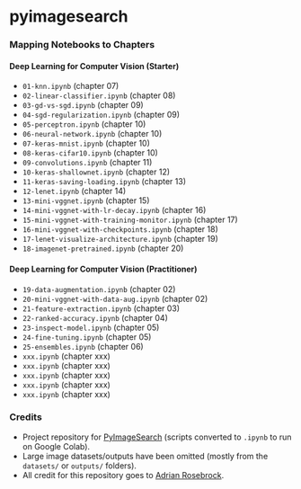 # pyimagesearch

### Mapping Notebooks to Chapters

#### Deep Learning for Computer Vision (Starter)
- ```01-knn.ipynb``` (chapter 07)
- ```02-linear-classifier.ipynb``` (chapter 08)
- ```03-gd-vs-sgd.ipynb``` (chapter 09)
- ```04-sgd-regularization.ipynb``` (chapter 09)
- ```05-perceptron.ipynb``` (chapter 10)
- ```06-neural-network.ipynb``` (chapter 10)
- ```07-keras-mnist.ipynb``` (chapter 10)
- ```08-keras-cifar10.ipynb``` (chapter 10)
- ```09-convolutions.ipynb``` (chapter 11)
- ```10-keras-shallownet.ipynb``` (chapter 12)
- ```11-keras-saving-loading.ipynb``` (chapter 13)
- ```12-lenet.ipynb``` (chapter 14)
- ```13-mini-vggnet.ipynb``` (chapter 15)
- ```14-mini-vggnet-with-lr-decay.ipynb``` (chapter 16)
- ```15-mini-vggnet-with-training-monitor.ipynb``` (chapter 17)
- ```16-mini-vggnet-with-checkpoints.ipynb``` (chapter 18)
- ```17-lenet-visualize-architecture.ipynb``` (chapter 19)
- ```18-imagenet-pretrained.ipynb``` (chapter 20)

#### Deep Learning for Computer Vision (Practitioner)
- ```19-data-augmentation.ipynb``` (chapter 02)
- ```20-mini-vggnet-with-data-aug.ipynb``` (chapter 02)
- ```21-feature-extraction.ipynb``` (chapter 03)
- ```22-ranked-accuracy.ipynb``` (chapter 04)
- ```23-inspect-model.ipynb``` (chapter 05)
- ```24-fine-tuning.ipynb``` (chapter 05)
- ```25-ensembles.ipynb``` (chapter 06)
- ```xxx.ipynb``` (chapter xxx)
- ```xxx.ipynb``` (chapter xxx)
- ```xxx.ipynb``` (chapter xxx)
- ```xxx.ipynb``` (chapter xxx)
- ```xxx.ipynb``` (chapter xxx)

### Credits
* Project repository for [PyImageSearch](https://www.pyimagesearch.com/) (scripts converted to ```.ipynb``` to run on Google Colab).
* Large image datasets/outputs have been omitted (mostly from the ```datasets/``` or ```outputs/``` folders).
* All credit for this repository goes to [Adrian Rosebrock](https://github.com/jrosebr1).
